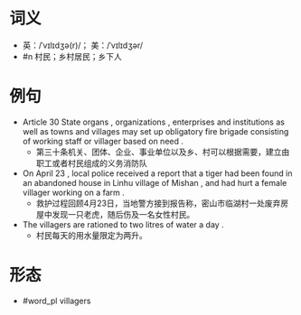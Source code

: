 # 词义
- 英：/ˈvɪlɪdʒə(r)/； 美：/ˈvɪlɪdʒər/
- #n 村民；乡村居民；乡下人
# 例句
- Article 30 State organs , organizations , enterprises and institutions as well as towns and villages may set up obligatory fire brigade consisting of working staff or villager based on need .
	- 第三十条机关、团体、企业、事业单位以及乡、村可以根据需要，建立由职工或者村民组成的义务消防队
- On April 23 , local police received a report that a tiger had been found in an abandoned house in Linhu village of Mishan , and had hurt a female villager working on a farm .
	- 救护过程回顾4月23日，当地警方接到报告称，密山市临湖村一处废弃房屋中发现一只老虎，随后伤及一名女性村民。
- The villagers are rationed to two litres of water a day .
	- 村民每天的用水量限定为两升。
# 形态
- #word_pl villagers
